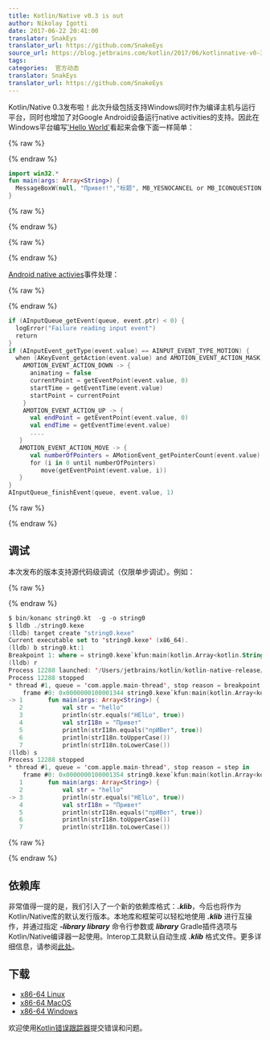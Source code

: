 ```yaml
---
title: Kotlin/Native v0.3 is out
author: Nikolay Igotti
date: 2017-06-22 20:41:00  
translator: SnakEys  
translator_url: https://github.com/SnakeEys
source_url: https://blog.jetbrains.com/kotlin/2017/06/kotlinnative-v0-3-is-out/
tags: 
categories:  官方动态
translator: SnakEys
translator_url: https://github.com/SnakeEys
---
```


Kotlin/Native 0.3发布啦！此次升级包括支持Windows同时作为编译主机与运行平台，同时也增加了对Google Android设备运行native activities的支持。因此在Windows平台编写['Hello World'](https://github.com/JetBrains/kotlin-native/tree/master/samples/win32)看起来会像下面一样简单：

{% raw %}
<p></p>
{% endraw %}

```kotlin
import win32.*
fun main(args: Array<String>) {
  MessageBoxW(null, "Привет!","标题", MB_YESNOCANCEL or MB_ICONQUESTION)
}
```

{% raw %}
<p></p>
{% endraw %}


{% raw %}
<p><span id="more-5071"></span></p>
{% endraw %}

[Android native activies](https://github.com/JetBrains/kotlin-native/tree/master/samples/androidNativeActivity/src/main/kotlin)事件处理：

{% raw %}
<p></p>
{% endraw %}

```kotlin
if (AInputQueue_getEvent(queue, event.ptr) < 0) {
  logError("Failure reading input event")
  return
}
if (AInputEvent_getType(event.value) == AINPUT_EVENT_TYPE_MOTION) {
  when (AKeyEvent_getAction(event.value) and AMOTION_EVENT_ACTION_MASK) {
    AMOTION_EVENT_ACTION_DOWN -> {
      animating = false
      currentPoint = getEventPoint(event.value, 0)
      startTime = getEventTime(event.value)
      startPoint = currentPoint
    }
    AMOTION_EVENT_ACTION_UP -> {
      val endPoint = getEventPoint(event.value, 0)
      val endTime = getEventTime(event.value)
      ....
   }
   AMOTION_EVENT_ACTION_MOVE -> {
      val numberOfPointers = AMotionEvent_getPointerCount(event.value).toInt()
      for (i in 0 until numberOfPointers)
         move(getEventPoint(event.value, i))
   }
}
AInputQueue_finishEvent(queue, event.value, 1)
```

{% raw %}
<p></p>
{% endraw %}

## 调试

本次发布的版本支持源代码级调试（仅限单步调试）。例如：

{% raw %}
<p></p>
{% endraw %}

```kotlin
$ bin/konanc string0.kt  -g -o string0
$ lldb ./string0.kexe
(lldb) target create "string0.kexe"
Current executable set to 'string0.kexe' (x86_64).
(lldb) b string0.kt:1
Breakpoint 1: where = string0.kexe`kfun:main(kotlin.Array<kotlin.String>) + 4 at string0.kt:1, address = 0x0000000100001344
(lldb) r
Process 12288 launched: '/Users/jetbrains/kotlin/kotlin-native-release/kotlin-native/string0.kexe' (x86_64)
Process 12288 stopped
* thread #1, queue = 'com.apple.main-thread', stop reason = breakpoint 1.1
    frame #0: 0x0000000100001344 string0.kexe`kfun:main(kotlin.Array<kotlin.String>) at string0.kt:1
-> 1       fun main(args: Array<String>) {
   2           val str = "hello"
   3           println(str.equals("HElLo", true))
   4           val strI18n = "Привет"
   5           println(strI18n.equals("прИВет", true))
   6           println(strI18n.toUpperCase())
   7           println(strI18n.toLowerCase())
(lldb) s
Process 12288 stopped
* thread #1, queue = 'com.apple.main-thread', stop reason = step in
    frame #0: 0x0000000100001354 string0.kexe`kfun:main(kotlin.Array<kotlin.String>) at string0.kt:3
   1       fun main(args: Array<String>) {
   2           val str = "hello"
-> 3           println(str.equals("HElLo", true))
   4           val strI18n = "Привет"
   5           println(strI18n.equals("прИВет", true))
   6           println(strI18n.toUpperCase())
   7           println(strI18n.toLowerCase())
```

{% raw %}
<p></p>
{% endraw %}

## 依赖库

非常值得一提的是，我们引入了一个新的依赖库格式：***.klib***，今后也将作为Kotlin/Native库的默认发行版本。本地库和框架可以轻松地使用 ***.klib*** 进行互操作，并通过指定 ***-library library*** 命令行参数或 ***library*** Gradle插件选项与Kotlin/Native编译器一起使用。Interop工具默认自动生成 ***.klib*** 格式文件。更多详细信息，请参阅[此处](https://github.com/JetBrains/kotlin-native/blob/master/LIBRARIES.md)。
## 下载

* [x86-64 Linux](http://download.jetbrains.8686c.com/kotlin/native/kotlin-native-linux-0.3.tar.gz)
* [x86-64 MacOS](http://download.jetbrains.8686c.com/kotlin/native/kotlin-native-macos-0.3.tar.gz)
* [x86-64 Windows](http://download.jetbrains.8686c.com/kotlin/native/kotlin-native-windows-0.3.zip)

欢迎使用[Kotlin错误跟踪器](https://youtrack.jetbrains.com/oauth?state=%2Fnewissue%3Fproject%3Dkotlin)提交错误和问题。
